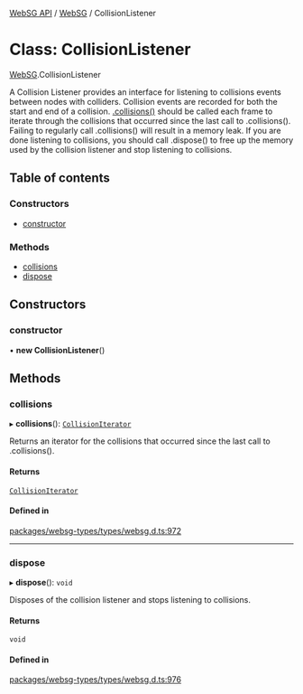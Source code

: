 [WebSG API](../README.md) / [WebSG](../modules/WebSG.md) / CollisionListener

# Class: CollisionListener

[WebSG](../modules/WebSG.md).CollisionListener

A Collision Listener provides an interface for listening to collisions events between nodes with colliders.
Collision events are recorded for both the start and end of a collision.
[.collisions()](WebSG.CollisionListener.md#collisions) should be called each frame to iterate through
the collisions that occurred since the last call to .collisions(). Failing to regularly call .collisions()
will result in a memory leak. If you are done listening to collisions, you should call .dispose() to free
up the memory used by the collision listener and stop listening to collisions.

## Table of contents

### Constructors

- [constructor](WebSG.CollisionListener.md#constructor)

### Methods

- [collisions](WebSG.CollisionListener.md#collisions)
- [dispose](WebSG.CollisionListener.md#dispose)

## Constructors

### constructor

• **new CollisionListener**()

## Methods

### collisions

▸ **collisions**(): [`CollisionIterator`](WebSG.CollisionIterator.md)

Returns an iterator for the collisions that occurred since the last call to .collisions().

#### Returns

[`CollisionIterator`](WebSG.CollisionIterator.md)

#### Defined in

[packages/websg-types/types/websg.d.ts:972](https://github.com/thirdroom/thirdroom/blob/c8b57e0e/packages/websg-types/types/websg.d.ts#L972)

___

### dispose

▸ **dispose**(): `void`

Disposes of the collision listener and stops listening to collisions.

#### Returns

`void`

#### Defined in

[packages/websg-types/types/websg.d.ts:976](https://github.com/thirdroom/thirdroom/blob/c8b57e0e/packages/websg-types/types/websg.d.ts#L976)
